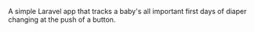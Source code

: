 A simple Laravel app that tracks a baby's all important first days of diaper changing at the push of a button. 